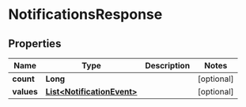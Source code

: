 

# NotificationsResponse

## Properties

Name | Type | Description | Notes
------------ | ------------- | ------------- | -------------
**count** | **Long** |  |  [optional]
**values** | [**List&lt;NotificationEvent&gt;**](NotificationEvent.md) |  |  [optional]



